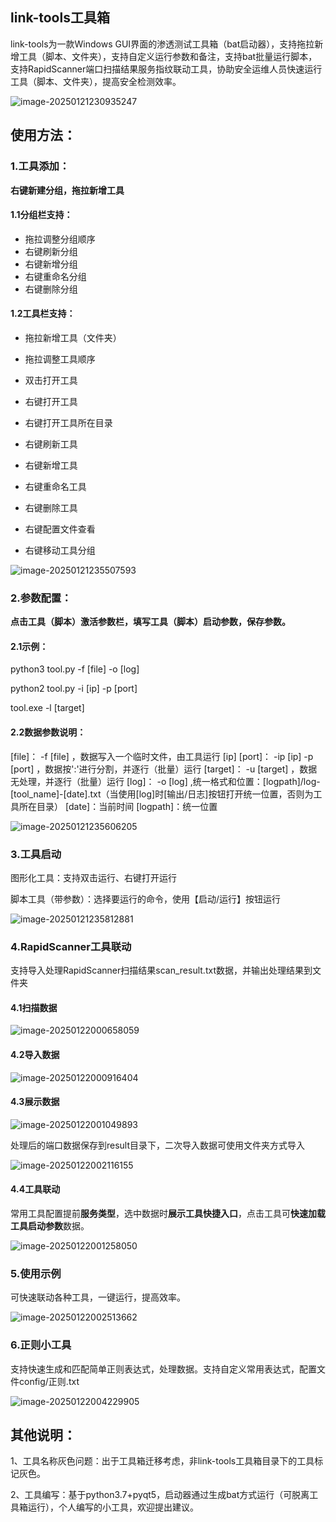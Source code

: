 ## link-tools工具箱

link-tools为一款Windows GUI界面的渗透测试工具箱（bat启动器），支持拖拉新增工具（脚本、文件夹），支持自定义运行参数和备注，支持bat批量运行脚本，支持RapidScanner端口扫描结果服务指纹联动工具，协助安全运维人员快速运行工具（脚本、文件夹），提高安全检测效率。

![image-20250121230935247](Readme.assets/image-20250121230935247.png)

## 使用方法：

### 1.工具添加：

**右键新建分组，拖拉新增工具**

#### 1.1分组栏支持：

- 拖拉调整分组顺序
- 右键刷新分组
- 右键新增分组
- 右键重命名分组
- 右键删除分组

#### 1.2工具栏支持：

- 拖拉新增工具（文件夹）
- 拖拉调整工具顺序
- 双击打开工具

- 右键打开工具
- 右键打开工具所在目录
- 右键刷新工具
- 右键新增工具
- 右键重命名工具
- 右键删除工具
- 右键配置文件查看
- 右键移动工具分组

![image-20250121235507593](Readme.assets/image-20250121235507593.png)

### 2.参数配置：

**点击工具（脚本）激活参数栏，填写工具（脚本）启动参数，保存参数。**

#### 2.1示例：

python3 tool.py -f [file] -o [log]

python2 tool.py -i [ip] -p [port]

tool.exe -l [target]

#### 2.2数据参数说明：

[file]： -f [file] ，数据写入一个临时文件，由工具运行
[ip] [port]： -ip [ip] -p [port] ，数据按':'进行分割，并逐行（批量）运行
[target]： -u [target] ，数据无处理，并逐行（批量）运行
[log]： -o [log] ,统一格式和位置：[logpath]/log-[tool_name]-[date].txt（当使用[log]时[输出/日志]按钮打开统一位置，否则为工具所在目录）
[date]：当前时间
[logpath]：统一位置

![image-20250121235606205](Readme.assets/image-20250121235606205.png)

### 3.工具启动

图形化工具：支持双击运行、右键打开运行

脚本工具（带参数）：选择要运行的命令，使用【启动/运行】按钮运行

![image-20250121235812881](Readme.assets/image-20250121235812881.png)

### 4.RapidScanner工具联动

支持导入处理RapidScanner扫描结果scan_result.txt数据，并输出处理结果到文件夹

#### 4.1扫描数据

![image-20250122000658059](Readme.assets/image-20250122000658059.png)

#### 4.2导入数据

![image-20250122000916404](Readme.assets/image-20250122000916404.png)

#### 4.3展示数据

![image-20250122001049893](Readme.assets/image-20250122001049893.png)

处理后的端口数据保存到result目录下，二次导入数据可使用文件夹方式导入

![image-20250122002116155](Readme.assets/image-20250122002116155.png)

#### 4.4工具联动

常用工具配置提前**服务类型**，选中数据时**展示工具快捷入口**，点击工具可**快速加载工具启动参数**数据。

![image-20250122001258050](Readme.assets/image-20250122001258050.png)

### 5.使用示例

可快速联动各种工具，一键运行，提高效率。

![image-20250122002513662](Readme.assets/image-20250122002513662.png)

### 6.正则小工具

支持快速生成和匹配简单正则表达式，处理数据。支持自定义常用表达式，配置文件config/正则.txt

![image-20250122004229905](Readme.assets/image-20250122004229905.png)

## 其他说明：

1、工具名称灰色问题：出于工具箱迁移考虑，非link-tools工具箱目录下的工具标记灰色。

2、工具编写：基于python3.7+pyqt5，启动器通过生成bat方式运行（可脱离工具箱运行），个人编写的小工具，欢迎提出建议。
